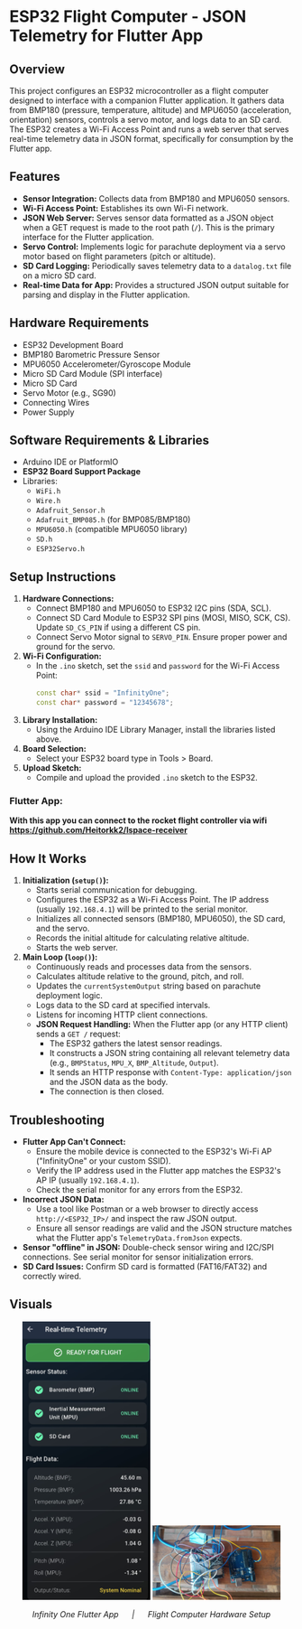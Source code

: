 # ESP32 Flight Computer - JSON Telemetry for Flutter App

## Overview

This project configures an ESP32 microcontroller as a flight computer designed to interface with a companion Flutter application. It gathers data from BMP180 (pressure, temperature, altitude) and MPU6050 (acceleration, orientation) sensors, controls a servo motor, and logs data to an SD card. The ESP32 creates a Wi-Fi Access Point and runs a web server that serves real-time telemetry data in JSON format, specifically for consumption by the Flutter app.

## Features

* **Sensor Integration:** Collects data from BMP180 and MPU6050 sensors.
* **Wi-Fi Access Point:** Establishes its own Wi-Fi network.
* **JSON Web Server:** Serves sensor data formatted as a JSON object when a GET request is made to the root path (`/`). This is the primary interface for the Flutter application.
* **Servo Control:** Implements logic for parachute deployment via a servo motor based on flight parameters (pitch or altitude).
* **SD Card Logging:** Periodically saves telemetry data to a `datalog.txt` file on a micro SD card.
* **Real-time Data for App:** Provides a structured JSON output suitable for parsing and display in the Flutter application.

## Hardware Requirements

* ESP32 Development Board
* BMP180 Barometric Pressure Sensor
* MPU6050 Accelerometer/Gyroscope Module
* Micro SD Card Module (SPI interface)
* Micro SD Card
* Servo Motor (e.g., SG90)
* Connecting Wires
* Power Supply

## Software Requirements & Libraries

* Arduino IDE or PlatformIO
* **ESP32 Board Support Package**
* Libraries:
    * `WiFi.h`
    * `Wire.h`
    * `Adafruit_Sensor.h`
    * `Adafruit_BMP085.h` (for BMP085/BMP180)
    * `MPU6050.h` (compatible MPU6050 library)
    * `SD.h`
    * `ESP32Servo.h`

## Setup Instructions

1.  **Hardware Connections:**
    * Connect BMP180 and MPU6050 to ESP32 I2C pins (SDA, SCL).
    * Connect SD Card Module to ESP32 SPI pins (MOSI, MISO, SCK, CS). Update `SD_CS_PIN` if using a different CS pin.
    * Connect Servo Motor signal to `SERVO_PIN`. Ensure proper power and ground for the servo.
2.  **Wi-Fi Configuration:**
    * In the `.ino` sketch, set the `ssid` and `password` for the Wi-Fi Access Point:
        ```cpp
        const char* ssid = "InfinityOne";
        const char* password = "12345678";  
        ```
3.  **Library Installation:**
    * Using the Arduino IDE Library Manager, install the libraries listed above.
4.  **Board Selection:**
    * Select your ESP32 board type in Tools > Board.
5.  **Upload Sketch:**
    * Compile and upload the provided `.ino` sketch to the ESP32.


### Flutter App:
**With this app you can connect to the rocket flight controller via wifi**
**https://github.com/Heitorkk2/Ispace-receiver**

## How It Works

1.  **Initialization (`setup()`):**
    * Starts serial communication for debugging.
    * Configures the ESP32 as a Wi-Fi Access Point. The IP address (usually `192.168.4.1`) will be printed to the serial monitor.
    * Initializes all connected sensors (BMP180, MPU6050), the SD card, and the servo.
    * Records the initial altitude for calculating relative altitude.
    * Starts the web server.
2.  **Main Loop (`loop()`):**
    * Continuously reads and processes data from the sensors.
    * Calculates altitude relative to the ground, pitch, and roll.
    * Updates the `currentSystemOutput` string based on parachute deployment logic.
    * Logs data to the SD card at specified intervals.
    * Listens for incoming HTTP client connections.
    * **JSON Request Handling:** When the Flutter app (or any HTTP client) sends a `GET /` request:
        * The ESP32 gathers the latest sensor readings.
        * It constructs a JSON string containing all relevant telemetry data (e.g., `BMPStatus`, `MPU_X`, `BMP_Altitude`, `Output`).
        * It sends an HTTP response with `Content-Type: application/json` and the JSON data as the body.
        * The connection is then closed.


## Troubleshooting

* **Flutter App Can't Connect:**
    * Ensure the mobile device is connected to the ESP32's Wi-Fi AP ("InfinityOne" or your custom SSID).
    * Verify the IP address used in the Flutter app matches the ESP32's AP IP (usually `192.168.4.1`).
    * Check the serial monitor for any errors from the ESP32.
* **Incorrect JSON Data:**
    * Use a tool like Postman or a web browser to directly access `http://<ESP32_IP>/` and inspect the raw JSON output.
    * Ensure all sensor readings are valid and the JSON structure matches what the Flutter app's `TelemetryData.fromJson` expects.
* **Sensor "offline" in JSON:** Double-check sensor wiring and I2C/SPI connections. See serial monitor for sensor initialization errors.
* **SD Card Issues:** Confirm SD card is formatted (FAT16/FAT32) and correctly wired.

## Visuals

<p align="center">
  <img src="assets/appUI.png" alt="Telemetry Page Screenshot" width="45%"/>
  <img src="assets/hardware.png" alt="Flight Computer Hardware Setup" width="45%"/>
</p>

<p align="center">
  <em>Infinity One Flutter App &nbsp;&nbsp;&nbsp;&nbsp;&nbsp;|&nbsp;&nbsp;&nbsp;&nbsp;&nbsp; Flight Computer Hardware Setup</em>
</p>

